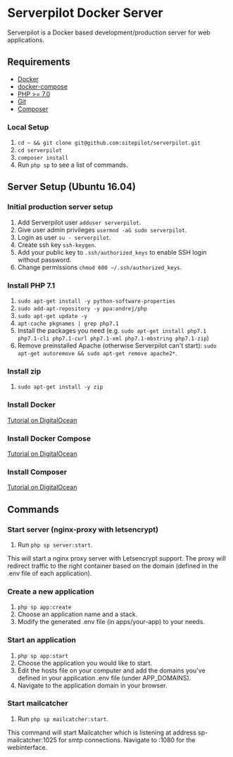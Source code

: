 # Serverpilot Docker Server

Serverpilot is a Docker based development/production server for web applications.

## Requirements
* [Docker](https://www.docker.com/)
* [docker-compose](https://docs.docker.com/compose/)
* [PHP >= 7.0](http://php.net)
* [Git](https://git-scm.com)
* [Composer](https://getcomposer.org)

### Local Setup
1. `cd ~ && git clone git@github.com:sitepilot/serverpilot.git`
2. `cd serverpilot`
3. `composer install`
4. Run `php sp` to see a list of commands.

## Server Setup (Ubuntu 16.04)

### Initial production server setup
1. Add Serverpilot user `adduser serverpilot`.
2. Give user admin privileges `usermod -aG sudo serverpilot`.
3. Login as user `su - serverpilot`.
4. Create ssh key `ssh-keygen`.
5. Add your public key to `.ssh/authorized_keys` to enable SSH login without password.
6. Change permissions `chmod 600 ~/.ssh/authorized_keys`.

### Install PHP 7.1
1. `sudo apt-get install -y python-software-properties`
2. `sudo add-apt-repository -y ppa:ondrej/php`
3. `sudo apt-get update -y`
4. `apt-cache pkgnames | grep php7.1`
5. Install the packages you need (e.g. `sudo apt-get install php7.1 php7.1-cli php7.1-curl php7.1-xml php7.1-mbstring php7.1-zip`)
6. Remove preinstalled Apache (otherwise Serverpilot can't start): `sudo apt-get autoremove && sudo apt-get remove apache2*`.

### Install zip
1. `sudo apt-get install -y zip`

### Install Docker
[Tutorial on DigitalOcean](https://www.digitalocean.com/community/tutorials/how-to-install-and-use-docker-on-ubuntu-16-04)

### Install Docker Compose
[Tutorial on DigitalOcean](https://www.digitalocean.com/community/tutorials/how-to-install-docker-compose-on-ubuntu-16-04)

### Install Composer
[Tutorial on DigitalOcean](https://www.digitalocean.com/community/tutorials/how-to-install-and-use-composer-on-ubuntu-16-04)

## Commands

### Start server (nginx-proxy with letsencrypt)

1. Run `php sp server:start`.

This will start a nginx proxy server with Letsencrypt support. The proxy will redirect traffic to the right container based on the domain (defined in the .env file of each application).

### Create a new application

1. `php sp app:create`
2. Choose an application name and a stack.
3. Modify the generated .env file (in apps/your-app) to your needs.

### Start an application

1. `php sp app:start`
2. Choose the application you would like to start.
3. Edit the hosts file on your computer and add the domains you've defined in your application .env file (under APP_DOMAINS).
3. Navigate to the application domain in your browser.

### Start mailcatcher

1. Run `php sp mailcatcher:start`.

This command will start Mailcatcher which is listening at address sp-mailcatcher:1025 for smtp connections. Navigate to <docker-ip>:1080 for the webinterface.

